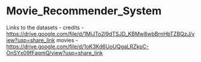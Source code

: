 # Movie_Recommender_System
Links to the datasets - 
credits - https://drive.google.com/file/d/1MiJTo2l9dTSJD_KBMw8wbBrnHbTZBQzJ/view?usp=share_link
movies - https://drive.google.com/file/d/1oK3Kd6UoUQgaLRZkpC-OnSYx09fFaqmQ/view?usp=share_link
